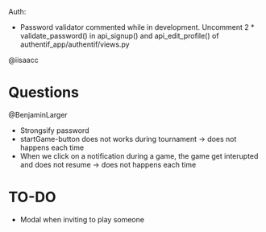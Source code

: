 Auth:
- Password validator commented while in development. Uncomment 2 * validate_password() in api_signup() and api_edit_profile() of authentif_app/authentif/views.py

@iisaacc

  # Questions


  @BenjaminLarger
- Strongsify password
- startGame-button does not works during tournament -> does not happens each time
- When we click on a notification during a game, the game get interupted and does not resume -> does not happens each time


# TO-DO
  - Modal when inviting to play someone
